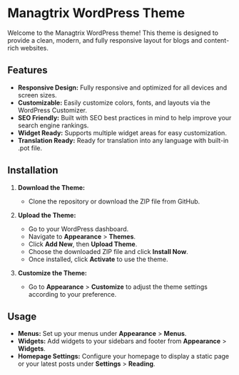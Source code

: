 # Managtrix WordPress Theme

Welcome to the Managtrix WordPress theme! This theme is designed to provide a clean, modern, and fully responsive layout for blogs and content-rich websites. 

## Features

- **Responsive Design:** Fully responsive and optimized for all devices and screen sizes.
- **Customizable:** Easily customize colors, fonts, and layouts via the WordPress Customizer.
- **SEO Friendly:** Built with SEO best practices in mind to help improve your search engine rankings.
- **Widget Ready:** Supports multiple widget areas for easy customization.
- **Translation Ready:** Ready for translation into any language with built-in .pot file.

## Installation

1. **Download the Theme:**
   - Clone the repository or download the ZIP file from GitHub.

2. **Upload the Theme:**
   - Go to your WordPress dashboard.
   - Navigate to **Appearance** > **Themes**.
   - Click **Add New**, then **Upload Theme**.
   - Choose the downloaded ZIP file and click **Install Now**.
   - Once installed, click **Activate** to use the theme.

3. **Customize the Theme:**
   - Go to **Appearance** > **Customize** to adjust the theme settings according to your preference.

## Usage

- **Menus:** Set up your menus under **Appearance** > **Menus**.
- **Widgets:** Add widgets to your sidebars and footer from **Appearance** > **Widgets**.
- **Homepage Settings:** Configure your homepage to display a static page or your latest posts under **Settings** > **Reading**.

